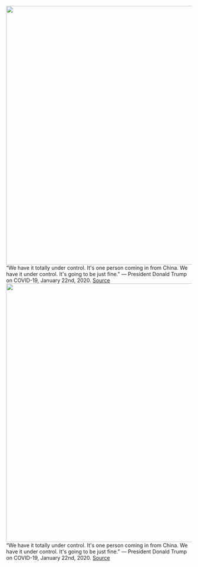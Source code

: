 <img src='https://cdn.vox-cdn.com/thumbor/9-Q3m9V5Y9suzx9fBPZrxqyPonE=/0x0:2040x1360/1200x800/filters:focal(857x517:1183x843)/cdn.vox-cdn.com/uploads/chorus_image/image/68553938/acastro_170621_1777_0006_v4.0.jpg' width='700px' /><br/>
“We have it totally under control. It's one person coming in from China. We have it under control. It's going to be just fine.” — President Donald Trump on COVID-19, January 22nd, 2020.
<a href='https://www.theverge.com/2020/12/19/22190698/trump-downplay-solarwinds-hack-russia-china-mike-pompeo'> Source <a/><img src='https://cdn.vox-cdn.com/thumbor/9-Q3m9V5Y9suzx9fBPZrxqyPonE=/0x0:2040x1360/1200x800/filters:focal(857x517:1183x843)/cdn.vox-cdn.com/uploads/chorus_image/image/68553938/acastro_170621_1777_0006_v4.0.jpg' width='700px' /><br/>
“We have it totally under control. It's one person coming in from China. We have it under control. It's going to be just fine.” — President Donald Trump on COVID-19, January 22nd, 2020.
<a href='https://www.theverge.com/2020/12/19/22190698/trump-downplay-solarwinds-hack-russia-china-mike-pompeo'> Source <a/>